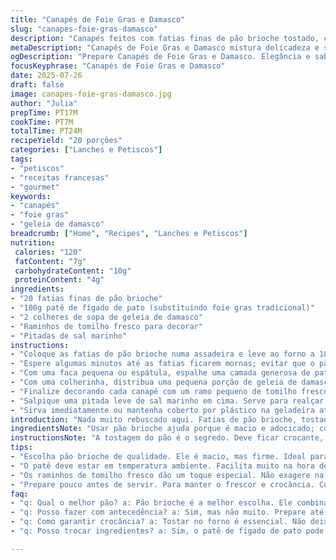 ```yaml
---
title: "Canapés de Foie Gras e Damasco"
slug: "canapes-foie-gras-damasco"
description: "Canapés feitos com fatias finas de pão brioche tostado, cobertos com patê de fígado de pato e geleia de damasco. Decoração com tomilho fresco para aroma e sabor. Preparação rápida, ideal para momentos de aperitivo com toques sofisticados."
metaDescription: "Canapés de Foie Gras e Damasco mistura delicadeza e sabores. Ótimo para um aperitivo bacana."
ogDescription: "Prepare Canapés de Foie Gras e Damasco. Elegância e sabor em cada mordida. Ideal para momentos especiais."
focusKeyphrase: "Canapés de Foie Gras e Damasco"
date: 2025-07-26
draft: false
image: canapes-foie-gras-damasco.jpg
author: "Julia"
prepTime: PT17M
cookTime: PT7M
totalTime: PT24M
recipeYield: "20 porções"
categories: ["Lanches e Petiscos"]
tags:
- "petiscos"
- "receitas francesas"
- "gourmet"
keywords:
- "canapés"
- "foie gras"
- "geleia de damasco"
breadcrumb: ["Home", "Recipes", "Lanches e Petiscos"]
nutrition: 
 calories: "120"
 fatContent: "7g"
 carbohydrateContent: "10g"
 proteinContent: "4g"
ingredients:
- "20 fatias finas de pão brioche"
- "100g patê de fígado de pato (substituindo foie gras tradicional)"
- "2 colheres de sopa de geleia de damasco"
- "Raminhos de tomilho fresco para decorar"
- "Pitadas de sal marinho"
instructions:
- "Coloque as fatias de pão brioche numa assadeira e leve ao forno a 180°C por cerca de 6 a 7 minutos para tostar e ficar crocante, sem endurecer demais. Pode usar torradeira mas o forno seca menos o pão."
- "Espere algumas minutos até as fatias ficarem mornas; evitar que o pão esfrie e endureça."
- "Com uma faca pequena ou espátula, espalhe uma camada generosa de patê de fígado de pato em cada fatia de pão."
- "Com uma colherinha, distribua uma pequena porção de geleia de damasco sobre o patê. Cerca de meia colher de chá por canapé, apenas para dar um toque doce e ácido que contrasta."
- "Finalize decorando cada canapé com um ramo pequeno de tomilho fresco para aroma e cor."
- "Salpique uma pitada leve de sal marinho em cima. Serve para realçar o sabor sem dominar."
- "Sirva imediatamente ou mantenha coberto por plástico na geladeira até a hora de servir, sem ultrapassar 1 hora para não perder crocância."
introduction: "Nada muito rebuscado aqui. Fatias de pão brioche, tostadas na medida certa. Nem muito crocantes, nem moles. O patê de fígado de pato é a estrela, rico, untuoso. Ao invés de foie gras tradicional para um toque mais leve, mais brasileiro. A geleia de damasco entra com sua doçura leve, uma pitada ácida que corta a gordura. Tomilho fresco? Aroma que traz frescor no meio de tanta riqueza. Sal dá aquele up. Rápido de fazer, para impressionar no aperitivo, no encontro com amigos, num brunch com vinho branco gelado. Sem complicação, só sabor."
ingredientsNote: "Usar pão brioche ajuda porque é macio e adocicado; combina muito com o fígado e a geleia. Patê de fígado de pato substitui o foie gras tradicional da receita original, mais acessível e com textura similar. A geleia pode ser artesanal ou comprada pronta, prefira uma de boa qualidade, sem muito açúcar. Tomilho fresco no lugar do cerfeuil (que é difícil de achar) traz um sabor herbal que casa bem, mantendo a proposta de um sabor fresco na decoração. Sal marinho é fundamental para destacar o patê, mas cuidado para não exagerar e mascarar os outros sabores. Estas quantidades garantem 20 porções, cada canapé sendo pequeno, na medida para petiscar sem fome."
instructionsNote: "A tostagem do pão é o segredo. Deve ficar crocante, mas não seco demais para não quebrar na hora de aplicar o patê. Usar forno evita que as fatias fiquem com sabor queimado, pode controlar melhor o tempo. O patê deve estar à temperatura ambiente para espalhar fácil, sem desmanchar o pão. A geleia deve ser usa em pequenas quantidades, para equilibrar sabor e textura. A combinação fica boa servida na hora, ou imediatamente depois da montagem. Se for guardar, cubra com filme plástico e refrigere, mas o ideal é preparar pouco antes de servir para garantir frescor e crocância. Decorar com tomilho na hora para não murchar. Salgar na hora, com moderação."
tips:
- "Escolha pão brioche de qualidade. Ele é macio, mas firme. Ideal para a textura. Não use pão comum, fica seco rápido. O brioche traz doçura. Esse contraste, entre o patê e a geleia, é fundamental. E mais, o pão deve ser tostado apenas o suficiente. Crocante sim, mas não duro. O segredo é monitorar o tempo."
- "O patê deve estar em temperatura ambiente. Facilita muito na hora de espalhar. Se estiver frio, desmancha o pão. Tem que ser uma camada generosa. Mas não excessive, o pão precisa sustentar. A geleia de damasco também precisa de cuidado. Muito açúcar pode mascarar o sabor. Use uma de qualidade, artesanais são ótimos."
- "Os raminhos de tomilho fresco dão um toque especial. Não exagere na quantidade. Um pequeno ramo é o ideal, aroma e sabor na medida. O sal marinho, essencial. Uma pitada em cima. Realça tudo, sem esconder os outros sabores. Não salgue demais. O equilíbrio é a chave neste canapé."
- "Prepare pouco antes de servir. Para manter o frescor e crocância. Cuidado ao armazenar. Pode refrigerar, mas não por muito tempo. Máximo de uma hora. E cubra com plástico, ajuda a conservar. Tomilho deve ser colocado na hora. Assim, não murcha e mantém o aroma. Sempre salgue na hora de servir."
faq:
- "q: Qual o melhor pão? a: Pão brioche é a melhor escolha. Ele combina com o patê. Não use pães secos ou duros."
- "q: Posso fazer com antecedência? a: Sim, mas não muito. Prepare até uma hora antes. Armazene na geladeira e cubra bem."
- "q: Como garantir crocância? a: Tostar no forno é essencial. Não deixe muito tempo, 6 a 7 minutos é o ideal. Observe sempre."
- "q: Posso trocar ingredientes? a: Sim, o patê de fígado de pato pode ser substituído. Outras geleias também funcionam, mas busque boas combinações."

---
```


